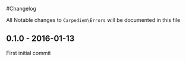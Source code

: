 #Changelog

All Notable changes to `Carpediem\Errors` will be documented in this file

## 0.1.0 - 2016-01-13

First initial commit
